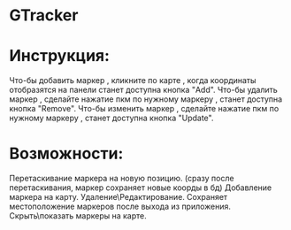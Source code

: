 # GTracker
# Инструкция: 
 Что-бы добавить маркер , кликните по карте , когда координаты отобразятся на панели станет доступна кнопка "Add".
 Что-бы удалить маркер , сделайте нажатие пкм по нужному маркеру , станет доступна кнопка "Remove".
 Что-бы изменить маркер , сделайте нажатие пкм по нужному маркеру , станет доступна кнопка "Update".
# Возможности: 
 Перетаскивание маркера на новую позицию. (сразу после перетаскивания, маркер сохраняет новые коорды в бд)
 Добавление маркера на карту. 
 Удаление\Редактирование. 
 Сохраняет местоположение маркеров после выхода из приложения. 
 Скрыть\показать маркеры на карте.
